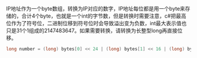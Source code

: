 IP地址作为一个byte数组，转换为IP对应的数字，IP地址每位都是用一个byte来存储的，合计4个byte，也就是一个int的字节数，但是转换时需要注意，c#把最高位作为了符号位，二进制位移到符号位时会导致溢出变为负数，int最大表示值也只是31个1组成的2147483647。如果需要转换，请转换为长整型long再直接位移。

```c#
long number = (long) bytes[0] << 24 | (long) bytes[1] << 16 | (long) bytes[2] << 8 | (long) bytes[3];
```

